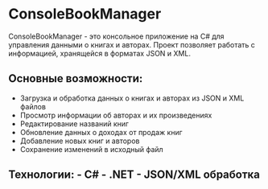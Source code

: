 # ConsoleBookManager 

ConsoleBookManager - это консольное приложение на C# для управления данными о книгах и авторах. Проект позволяет работать с информацией, хранящейся в форматах JSON и XML.  
## Основные возможности:
  - Загрузка и обработка данных о книгах и авторах из JSON и XML файлов
  - Просмотр информации об авторах и их произведениях
  - Редактирование названий книг
  - Обновление данных о доходах от продаж книг
  - Добавление новых книг и авторов
  - Сохранение изменений в исходный файл

## Технологии: - C# - .NET - JSON/XML обработка
